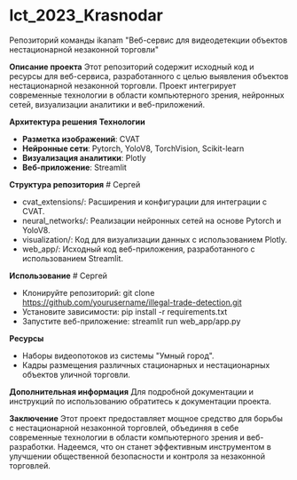 # lct_2023_Krasnodar
Репозиторий команды ikanam
"Веб-сервис для видеодетекции объектов нестационарной незаконной торговли"

**Описание проекта**
Этот репозиторий содержит исходный код и ресурсы для веб-сервиса, разработанного с целью выявления объектов нестационарной незаконной торговли. Проект интегрирует современные технологии в области компьютерного зрения, нейронных сетей, визуализации аналитики и веб-приложений.

**Архитектура решения**
**Технологии**
- **Разметка изображений**: CVAT
- **Нейронные сети**: Pytorch, YoloV8, TorchVision, Scikit-learn
- **Визуализация аналитики**: Plotly
- **Веб-приложение**: Streamlit

**Структура репозитория** # Сергей
- cvat_extensions/: Расширения и конфигурации для интеграции с CVAT.
- neural_networks/: Реализации нейронных сетей на основе Pytorch и YoloV8.
- visualization/: Код для визуализации данных с использованием Plotly.
- web_app/: Исходный код веб-приложения, разработанного с использованием Streamlit.

**Использование**  # Сергей
- Клонируйте репозиторий: git clone https://github.com/yourusername/illegal-trade-detection.git
- Установите зависимости: pip install -r requirements.txt
- Запустите веб-приложение: streamlit run web_app/app.py

**Ресурсы**
- Наборы видеопотоков из системы "Умный город".
- Кадры размещения различных стационарных и нестационарных объектов уличной торговли.

**Дополнительная информация**
Для подробной документации и инструкций по использованию обратитесь к документации проекта.

**Заключение** 
Этот проект предоставляет мощное средство для борьбы с нестационарной незаконной торговлей, объединяя в себе современные технологии в области компьютерного зрения и веб-разработки. Надеемся, что он станет эффективным инструментом в улучшении общественной безопасности и контроля за незаконной торговлей.
